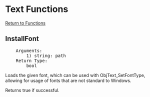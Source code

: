 ﻿# Text Functions

[Return to Functions](../functions.html)

## InstallFont
<pre>
    Arguments:
        1) string: path
    Return Type:
        bool
</pre>
Loads the given font, which can be used with ObjText_SetFontType, allowing for usage of fonts that are not standard to Windows.

Returns true if successful.